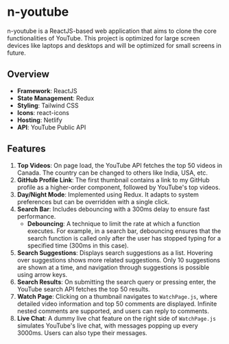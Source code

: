 # n-youtube

n-youtube is a ReactJS-based web application that aims to clone the core functionalities of YouTube. This project is optimized for large screen devices like laptops and desktops and will be optimized for small screens in future.

## Overview

- **Framework**: ReactJS
- **State Management**: Redux
- **Styling**: Tailwind CSS
- **Icons**: react-icons
- **Hosting**: Netlify
- **API**: YouTube Public API

## Features

1. **Top Videos**: On page load, the YouTube API fetches the top 50 videos in Canada. The country can be changed to others like India, USA, etc.
2. **GitHub Profile Link**: The first thumbnail contains a link to my GitHub profile as a higher-order component, followed by YouTube's top videos.
3. **Day/Night Mode**: Implemented using Redux. It adapts to system preferences but can be overridden with a single click.
4. **Search Bar**: Includes debouncing with a 300ms delay to ensure fast performance. 
   - **Debouncing**: A technique to limit the rate at which a function executes. For example, in a search bar, debouncing ensures that the search function is called only after the user has stopped typing for a specified time (300ms in this case).
5. **Search Suggestions**: Displays search suggestions as a list. Hovering over suggestions shows more related suggestions. Only 10 suggestions are shown at a time, and navigation through suggestions is possible using arrow keys.
6. **Search Results**: On submitting the search query or pressing enter, the YouTube search API fetches the top 50 results.
7. **Watch Page**: Clicking on a thumbnail navigates to `WatchPage.js`, where detailed video information and top 50 comments are displayed. Infinite nested comments are supported, and users can reply to comments.
8. **Live Chat**: A dummy live chat feature on the right side of `WatchPage.js` simulates YouTube's live chat, with messages popping up every 3000ms. Users can also type their messages.